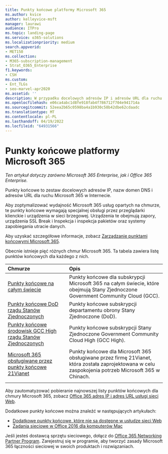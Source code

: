 ```yaml
---
title: Punkty końcowe platformy Microsoft 365
ms.author: kvice
author: kelleyvice-msft
manager: laurawi
audience: ITPro
ms.topic: landing-page
ms.service: o365-solutions
ms.localizationpriority: medium
search.appverid:
- MET150
ms.collection:
- M365-subscription-management
- Strat_O365_Enterprise
f1.keywords:
- CSH
ms.custom:
- Ent_TLGs
- seo-marvel-apr2020
ms.assetid: ''
description: W przypadku docelowych adresów IP i adresów URL dla ruchu Microsoft 365 użyj tej listy artykułów dotyczących internetowych punktów końcowych różnych chmur Microsoft 365.
ms.openlocfilehash: e06ca4abc1d8fe918fab4f786712f704e941714a
ms.sourcegitcommit: 52eea2b65c0598ba4a1b930c58b42dbe62cdaadc
ms.translationtype: MT
ms.contentlocale: pl-PL
ms.lasthandoff: 04/19/2022
ms.locfileid: "64931566"
---
```

# <a name="microsoft-365-endpoints"></a>Punkty końcowe platformy Microsoft 365

*Ten artykuł dotyczy zarówno Microsoft 365 Enterprise, jak i Office 365 Enterprise.*

Punkty końcowe to zestaw docelowych adresów IP, nazw domen DNS i adresów URL dla ruchu Microsoft 365 w Internecie. 

Aby zoptymalizować wydajność Microsoft 365 usług opartych na chmurze, te punkty końcowe wymagają specjalnej obsługi przez przeglądarki klienckie i urządzenia w sieci brzegowej. Urządzenia te obejmują zapory, urządzenia SSL Break i Inspekcja i inspekcja pakietów oraz systemy zapobiegania utracie danych.

Aby uzyskać szczegółowe informacje, zobacz [Zarządzanie punktami końcowymi Microsoft 365](managing-office-365-endpoints.md).

Obecnie istnieje pięć różnych chmur Microsoft 365. Ta tabela zawiera listę punktów końcowych dla każdego z nich.

| Chmurze | Opis |
|:-------|:-----|
| [Punkty końcowe na całym świecie](urls-and-ip-address-ranges.md) | Punkty końcowe dla subskrypcji Microsoft 365 na całym świecie, które obejmują Stany Zjednoczone Government Community Cloud (GCC). |
| [Punkty końcowe DoD rządu Stanów Zjednoczonych](microsoft-365-u-s-government-dod-endpoints.md) | Punkty końcowe subskrypcji departamentu obrony Stany Zjednoczone (DoD). |
| [Punkty końcowe środowisk GCC High rządu Stanów Zjednoczonych](microsoft-365-u-s-government-gcc-high-endpoints.md) | Punkty końcowe subskrypcji Stany Zjednoczone Government Community Cloud High (GCC High). |
| [Microsoft 365 obsługiwane przez punkty końcowe 21Vianet](urls-and-ip-address-ranges-21vianet.md) | Punkty końcowe dla Microsoft 365 obsługiwane przez firmę 21Vianet, która została zaprojektowana w celu zaspokojenia potrzeb Microsoft 365 w Chinach. |
|||

Aby zautomatyzować pobieranie najnowszej listy punktów końcowych dla chmury Microsoft 365, zobacz [Office 365 adres IP i adres URL usługi sieci Web](microsoft-365-ip-web-service.md).

Dodatkowe punkty końcowe można znaleźć w następujących artykułach:

- [Dodatkowe punkty końcowe, które nie są dostępne w usłudze sieci Web](additional-office365-ip-addresses-and-urls.md)
- [Żądania sieciowe w Office 2016 dla komputerów Mac](network-requests-in-office-2016-for-mac.md)

Jeśli jesteś dostawcą sprzętu sieciowego, dołącz do [Office 365 Networking Partner Program](microsoft-365-networking-partner-program.md). Zarejestruj się w programie, aby tworzyć zasady Microsoft 365 łączności sieciowej w swoich produktach i rozwiązaniach. 

